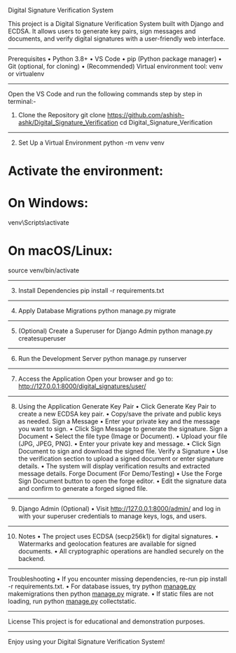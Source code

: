 Digital Signature Verification System

This project is a Digital Signature Verification System built with Django and ECDSA. It allows users to generate key pairs, sign messages and documents, and verify digital signatures with a user-friendly web interface.
________________________________________
Prerequisites
•	Python 3.8+
•	VS Code
•	pip (Python package manager)
•	Git (optional, for cloning)
•	(Recommended) Virtual environment tool: venv or virtualenv
________________________________________
Open the VS Code and run the following commands step by step in terminal:-
1. Clone the Repository
git clone https://github.com/ashish-ashk/Digital_Signature_Verification
cd Digital_Signature_Verification
________________________________________
2. Set Up a Virtual Environment
python -m venv venv
# Activate the environment:
# On Windows:
venv\Scripts\activate
# On macOS/Linux:
source venv/bin/activate
________________________________________
3. Install Dependencies
pip install -r requirements.txt
________________________________________
4. Apply Database Migrations
python manage.py migrate
________________________________________
5. (Optional) Create a Superuser for Django Admin
python manage.py createsuperuser
________________________________________
6. Run the Development Server
python manage.py runserver
________________________________________
7. Access the Application
Open your browser and go to:
http://127.0.0.1:8000/digital_signatures/user/
________________________________________
8. Using the Application
Generate Key Pair
•	Click Generate Key Pair to create a new ECDSA key pair.
•	Copy/save the private and public keys as needed.
Sign a Message
•	Enter your private key and the message you want to sign.
•	Click Sign Message to generate the signature.
Sign a Document
•	Select the file type (Image or Document).
•	Upload your file (JPG, JPEG, PNG).
•	Enter your private key and message.
•	Click Sign Document to sign and download the signed file.
Verify a Signature
•	Use the verification section to upload a signed document or enter signature details.
•	The system will display verification results and extracted message details.
Forge Document (For Demo/Testing)
•	Use the Forge Sign Document button to open the forge editor.
•	Edit the signature data and confirm to generate a forged signed file.
________________________________________
9. Django Admin (Optional)
•	Visit http://127.0.0.1:8000/admin/ and log in with your superuser credentials to manage keys, logs, and users.
________________________________________
10. Notes
•	The project uses ECDSA (secp256k1) for digital signatures.
•	Watermarks and geolocation features are available for signed documents.
•	All cryptographic operations are handled securely on the backend.
________________________________________
Troubleshooting
•	If you encounter missing dependencies, re-run pip install -r requirements.txt.
•	For database issues, try python [manage.py](http://_vscodecontentref_/1) makemigrations then python [manage.py](http://_vscodecontentref_/2) migrate.
•	If static files are not loading, run python [manage.py](http://_vscodecontentref_/3) collectstatic.
________________________________________
License
This project is for educational and demonstration purposes.
________________________________________
Enjoy using your Digital Signature Verification System!

